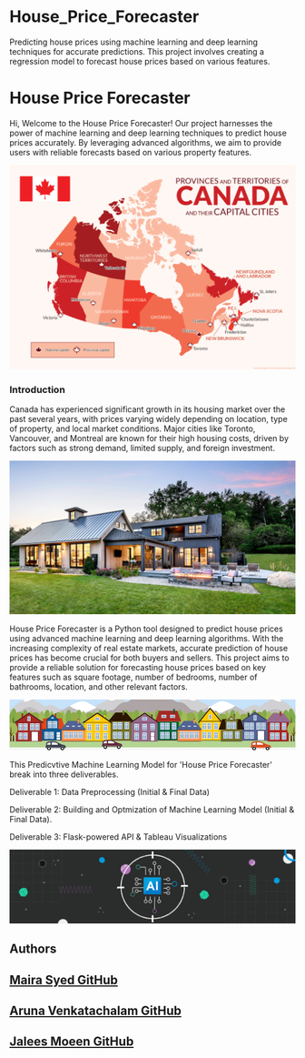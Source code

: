 # House_Price_Forecaster
 Predicting house prices using machine learning and deep learning techniques for accurate predictions. This project involves creating a regression model to forecast house prices based on various features.


# House Price Forecaster

Hi, Welcome to the House Price Forecaster! Our project harnesses the power of machine learning and deep learning techniques to predict house prices accurately. By leveraging advanced algorithms, we aim to provide users with reliable forecasts based on various property features.


![alt text](Images/1_Canada.png)


### Introduction 

Canada has experienced significant growth in its housing market over the past several years, with prices varying widely depending on location, type of property, and local market conditions. Major cities like Toronto, Vancouver, and Montreal are known for their high housing costs, driven by factors such as strong demand, limited supply, and foreign investment.


![alt text](Images/2_home.jpg)


House Price Forecaster is a Python tool designed to predict house prices using advanced machine learning and deep learning algorithms. With the increasing complexity of real estate markets, accurate prediction of house prices has become crucial for both buyers and sellers. This project aims to provide a reliable solution for forecasting house prices based on key features such as square footage, number of bedrooms, number of bathrooms, location, and other relevant factors.


![alt text](Images/3_kaggle_house.png)


This Predicvtive Machine Learning Model for 'House Price Forecaster' break into three deliverables.

Deliverable 1: Data Preprocessing (Initial & Final Data)

Deliverable 2: Building and Optmization of Machine Learning Model (Initial & Final Data).

Deliverable 3: Flask-powered API & Tableau Visualizations 


![alt text](Images/4_AI.png)


## Authors

## [Maira Syed GitHub](https://github.com/mairasyed)

## [Aruna  Venkatachalam GitHub](https://github.com/arunavenkatachalam)

## [Jalees Moeen GitHub](https://github.com/JaleesMoeen)